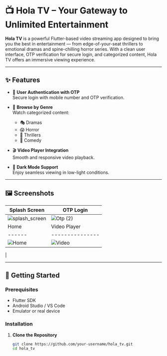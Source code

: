 # 📺 Hola TV – Your Gateway to Unlimited Entertainment

**Hola TV** is a powerful Flutter-based video streaming app designed to bring you the best in entertainment — from edge-of-your-seat thrillers to emotional dramas and spine-chilling horror series. With a clean user interface, OTP verification for secure login, and categorized content, Hola TV offers an immersive viewing experience.

---

## ✨ Features

- 📱 **User Authentication with OTP**  
  Secure login with mobile number and OTP verification.

- 📂 **Browse by Genre**  
  Watch categorized content:  
  - 🎭 Dramas  
  - 😱 Horror  
  - 🔪 Thrillers  
  - 🤣 Comedy 

- 🎬 **Video Player Integration**  
  Smooth and responsive video playback.
- 🌙 **Dark Mode Support**  
  Enjoy seamless viewing in low-light conditions.

---

## 🖼️ Screenshots

| Splash Screen | OTP Login | 
|---------------|-----------|
|![splash_screen](https://github.com/user-attachments/assets/ade7e716-850a-4865-84a1-a0f5552fc637) |![Otp (2)](https://github.com/user-attachments/assets/0991c948-e45c-48ef-9591-b80fdfaef84a) |
| Home | Video Player |
|------|---------------|
|![Home](https://github.com/user-attachments/assets/7902d396-3fe6-4f3a-96cd-399eae36508e) |![Video](https://github.com/user-attachments/assets/2e20b762-2d3b-48a3-899d-0c90c055f75e)
|

---

## 🚀 Getting Started

### Prerequisites
- Flutter SDK
- Android Studio / VS Code
- Emulator or real device

### Installation

1. **Clone the Repository**
   ```bash
   git clone https://github.com/your-username/hola_tv.git
   cd hola_tv
